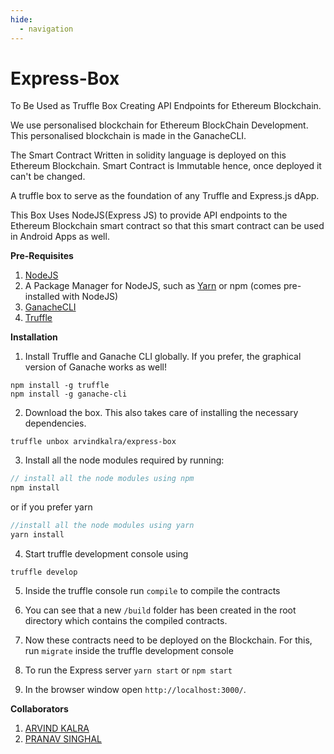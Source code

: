 ```yaml
---
hide:
  - navigation
---
```


# Express-Box
To Be Used as Truffle Box Creating API Endpoints for
Ethereum Blockchain.

We use personalised blockchain for Ethereum BlockChain
Development. This personalised blockchain is made in the
GanacheCLI.

The Smart Contract Written in solidity language
is deployed on this Ethereum Blockchain. Smart Contract is
Immutable hence, once deployed it can't be changed.

A truffle box to serve as the foundation of any Truffle and Express.js dApp.

This Box Uses NodeJS(Express JS) to provide API
endpoints to the Ethereum Blockchain smart contract so that this
smart contract can be used in Android Apps as well.

**Pre-Requisites**
1. [NodeJS](https://nodejs.org/en/download/)
2. A Package Manager for NodeJS, such as [Yarn](https://yarnpkg.com/getting-started/install) or npm (comes pre-installed with NodeJS)
3. [GanacheCLI](https://github.com/trufflesuite/ganache-cli)
4. [Truffle](https://github.com/trufflesuite/truffle)

**Installation**
1. Install Truffle and Ganache CLI globally. If you prefer, the graphical version of Ganache works as well!
```
npm install -g truffle
npm install -g ganache-cli
```

2. Download the box. This also takes care of installing the necessary dependencies.

```
truffle unbox arvindkalra/express-box

```

3. Install all the node modules required by running:
```javascript
// install all the node modules using npm
npm install
```  
or if you  prefer yarn
```javascript
//install all the node modules using yarn
yarn install
```
4. Start truffle development console using
```
truffle develop
```
5. Inside the truffle console run `compile` to compile the contracts
6. You can see that a new `/build` folder has been created in the root directory which contains the compiled contracts.

7. Now these contracts need to be deployed on the Blockchain. For this, run `migrate` inside the truffle development console


8. To run the Express server `yarn start` or `npm start`
9. In the browser window open `http://localhost:3000/`.

**Collaborators**
1. [ARVIND KALRA](https://github.com/arvindkalra)
2. [PRANAV SINGHAL](https://github.com/pranav-singhal)
